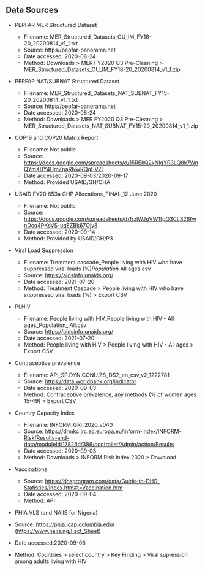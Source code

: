 ## Data Sources

- PEPFAR MER Structured Dataset
  - Filename: MER_Structured_Datasets_OU_IM_FY18-20_20200814_v1_1.txt
  - Source: https//pepfar-panorama.net
  - Date accessed: 2020-08-24
  - Method: Downloads > MER FY2020 Q3 Pre-Cleaning > MER_Structured_Datasets_OU_IM_FY18-20_20200814_v1_1.zip
  
- PEPFAR NAT/SUBNAT Structured Dataset
  - Filename: MER_Structured_Datasets_NAT_SUBNAT_FY15-20_20200814_v1_1.txt
  - Source: https//pepfar-panorama.net
  - Date accessed: 2020-08-24
  - Method: Downloads > MER FY2020 Q3 Pre-Cleaning > MER_Structured_Datasets_NAT_SUBNAT_FY15-20_20200814_v1_1.zip
  
- COP19 and COP20 Matrix Report
  - Filename: Not public
  - Source: https://docs.google.com/spreadsheets/d/15REkQ2kNIgYR3LQ8k7WnQYmXBY4UmZpaRNwRQqI-V7I
  - Date accessed: 2020-09-03/2020-09-17
  - Method: Provided USAID/GH/OHA
  
- USAID FY20 653a GHP Allocations_FINAL_12 June 2020
  - Filename: Not public
  - Source: https://docs.google.com/spreadsheets/d/1rzlWJgVW1fpQ3CLS26fwnDcq4PKsVS-uqEZBk67Ojy8
  - Date accessed: 2020-09-14
  - Method: Provided by USAID/GH/P3

- Viral Load Suppression
  - Filename: Treatment cascade_People living with HIV who have suppressed viral loads (%)_Population_ All ages.csv
  - Source: https://aidsinfo.unaids.org/
  - Date accessed: 2021-07-20
  - Method: Treatment Cascade > People living with HIV who have suppressed viral loads (%) > Export CSV

- PLHIV
  - Filename: People living with HIV_People living with HIV - All ages_Population_ All.csv
  - Source: https://aidsinfo.unaids.org/
  - Date accessed: 2021-07-20
  - Method: People living with HIV > People living with HIV - All ages  > Export CSV
  
- Contraceptive prevalence
  - Filename: API_SP.DYN.CONU.ZS_DS2_en_csv_v2_1222781
  - Source: https://data.worldbank.org/indicator
  - Date accessed: 2020-09-03
  - Method: Contraceptive prevalence, any methods (% of women ages 15-49) > Export CSV
  
- Country Capacity Index
  - Filename: INFORM_GRI_2020_v040
  - Source: https://drmkc.jrc.ec.europa.eu/inform-index/INFORM-Risk/Results-and-data/moduleId/1782/id/386/controller/Admin/action/Results
  - Date accessed: 2020-09-03
  - Method: Downloads > INFORM Risk Index 2020 > Download
  
- Vaccinations
  - Source: https://dhsprogram.com/data/Guide-to-DHS-Statistics/index.htm#t=Vaccination.htm
  - Date accessed: 2020-09-04
  - Method: API
  
- PHIA VLS (and NAIIS for Nigeria)
 - Source: https://phia.icap.columbia.edu/ (https://www.naiis.ng/Fact_Sheet)
 - Date accessed:2020-09-08
 - Method: Countries > select country > Key Finding > Viral supression among adults living with HIV
  